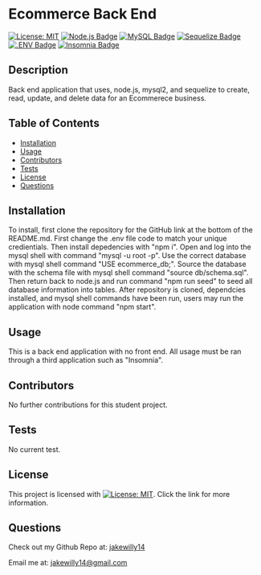 
  # Ecommerce Back End

  [![License: MIT](https://img.shields.io/badge/License-MIT-yellow.svg)](https://opensource.org/licenses/MIT)
  [![Node.js Badge](https://img.shields.io/badge/Node.js-393?logo=nodedotjs&logoColor=fff&style=flat)](https://nodejs.org/en)
  [![MySQL Badge](https://img.shields.io/badge/MySQL-4479A1?logo=mysql&logoColor=fff&style=flat)](https://www.npmjs.com/package/mysql2)
  [![Sequelize Badge](https://img.shields.io/badge/Sequelize-52B0E7?logo=sequelize&logoColor=fff&style=flat)](https://sequelize.org/docs/v6/)
  [![.ENV Badge](https://img.shields.io/badge/.ENV-ECD53F?logo=dotenv&logoColor=000&style=flat)](https://www.npmjs.com/package/dotenv)
  [![Insomnia Badge](https://img.shields.io/badge/Insomnia-4000BF?logo=insomnia&logoColor=fff&style=flat)](https://insomnia.rest/)
  
  ## Description
  Back end application that uses, node.js, mysql2, and sequelize to create, read, update, and delete data for an Ecommerece business.
  
  ## Table of Contents
  * [Installation](#installation)
  * [Usage](#usage)
  * [Contributors](#contributors)
  * [Tests](#tests)
  * [License](#license)
  * [Questions](#questions)
    
  ## Installation
  To install, first clone the repository for the GitHub link at the bottom of the README.md. First change the .env file code to match your unique credientials. Then install depedencies with "npm i". Open and log into the mysql shell with command "mysql -u root -p". Use the correct database with mysql shell command "USE ecommerce_db;". Source the database with the schema file with mysql shell command "source db/schema.sql". Then return back to node.js and run command "npm run seed" to seed all database information into tables. After repository is cloned, dependcies installed, and mysql shell commands have been run, users may run the application with node command "npm start".
  
  ## Usage
  This is a back end application with no front end. All usage must be ran through a third application such as "Insomnia". 
  
  ## Contributors
  No further contributions for this student project.
  
  ## Tests
  No current test.
  
  ## License
 This project is licensed with [![License: MIT](https://img.shields.io/badge/License-MIT-yellow.svg)](https://opensource.org/licenses/MIT). Click the link for more information.

  ## Questions
  Check out my Github Repo at: [jakewilly14](https://github.com/jakewilly14)

  Email me at: jakewilly14@gmail.com
